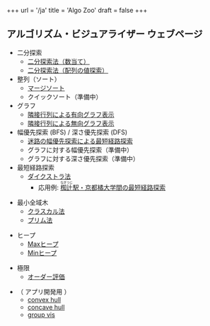 +++
url = '/ja'
title = 'Algo Zoo'
draft = false
+++

## アルゴリズム・ビジュアライザー ウェブページ

* 二分探索
    * [二分探索法（数当て）](number-guess)
    * [二分探索法（配列の値探索）](binary-search)
* 整列（ソート）
    * [マージソート](merge-sort)
    * クイックソート（準備中）
* グラフ
    * [隣接行列による有向グラフ表示](directed-graph)
    * [隣接行列による無向グラフ表示](undirected-graph)
* 幅優先探索 (BFS) / 深さ優先探索 (DFS)
    * [迷路の幅優先探索による最短経路探索](maze)
    * グラフに対する幅優先探索（準備中）
    * グラフに対する深さ優先探索（準備中）
* 最短経路探索
    * [ダイクストラ法](dijkstra)
        * 応用例: <a href="nagitsuji"><ruby>椥辻<rt>なぎつじ</rt></ruby>駅・京都橘大学間の最短経路探索</a>
<!-- * **TODO:** 応用例: 乗換案内 -->
* 最小全域木
    * [クラスカル法](kruskal)
    * [プリム法](prim)
<!--
* スタック / キュー
    * **TODO: スタック**
    * **TODO: キュー**
-->
* ヒープ
    * [Maxヒープ](max-heap)
    * [Minヒープ](min-heap)
<!--
* 動的計画法
    * **TODO: 部分和問題**
    * **TODO: ナップサック問題**
-->
* 極限
    * [オーダー評価](order)
<!--
    * **TODO:** $\varepsilon\textrm{-}N~$法 (イプシロン・エヌ法)
    * **TODO:** $\varepsilon\textrm{-}\delta~$法 (イプシロン・デルタ法)
-->
* （ アプリ開発用 ）
    * [convex hull](convex-hull-vis)
    * [concave hull](concave-hull-vis)
    * [group vis](group-vis)
